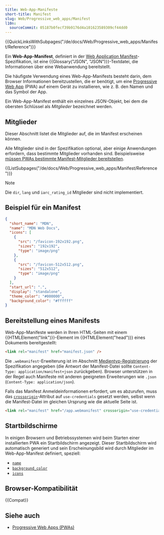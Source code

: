 ```yaml
---
title: Web-App-Manifeste
short-title: Manifest
slug: Web/Progressive_web_apps/Manifest
l10n:
  sourceCommit: 05187b0fecf39b9176d4a101623589309cf44dd0
---
```


{{QuickLinksWithSubpages("/de/docs/Web/Progressive_web_apps/Manifest/Reference")}}

Ein **Web-App-Manifest**, definiert in der [Web Application Manifest](https://w3c.github.io/manifest/)-Spezifikation, ist eine {{Glossary("JSON", "JSON")}}-Textdatei, die Informationen über eine Webanwendung bereitstellt.

Die häufigste Verwendung eines Web-App-Manifests besteht darin, dem Browser Informationen bereitzustellen, die er benötigt, um eine [Progressive Web App](/de/docs/Web/Progressive_web_apps) (PWA) auf einem Gerät zu installieren, wie z. B. den Namen und das Symbol der App.

Ein Web-App-Manifest enthält ein einzelnes JSON-Objekt, bei dem die obersten Schlüssel als _Mitglieder_ bezeichnet werden.

## Mitglieder

Dieser Abschnitt listet die Mitglieder auf, die im Manifest erscheinen können.

Alle Mitglieder sind in der Spezifikation optional, aber einige Anwendungen erfordern, dass bestimmte Mitglieder vorhanden sind. Beispielsweise [müssen PWAs bestimmte Manifest-Mitglieder bereitstellen](/de/docs/Web/Progressive_web_apps/Guides/Making_PWAs_installable#required_manifest_members).

{{ListSubpages("/de/docs/Web/Progressive_web_apps/Manifest/Reference")}}

> [!NOTE]
> Die `dir`, `lang` und `iarc_rating_id` Mitglieder sind nicht implementiert.

## Beispiel für ein Manifest

```json
{
  "short_name": "MDN",
  "name": "MDN Web Docs",
  "icons": [
    {
      "src": "/favicon-192x192.png",
      "sizes": "192x192",
      "type": "image/png"
    },
    {
      "src": "/favicon-512x512.png",
      "sizes": "512x512",
      "type": "image/png"
    }
  ],
  "start_url": ".",
  "display": "standalone",
  "theme_color": "#000000",
  "background_color": "#ffffff"
}
```

## Bereitstellung eines Manifests

Web-App-Manifeste werden in Ihren HTML-Seiten mit einem {{HTMLElement("link")}}-Element im {{HTMLElement("head")}} eines Dokuments bereitgestellt:

```html
<link rel="manifest" href="manifest.json" />
```

Die `.webmanifest`-Erweiterung ist im Abschnitt [Medientyp-Registrierung](https://w3c.github.io/manifest/#media-type-registration) der Spezifikation angegeben (die Antwort der Manifest-Datei sollte `Content-Type: application/manifest+json` zurückgeben). Browser unterstützen in der Regel auch Manifeste mit anderen geeigneten Erweiterungen wie `.json` (`Content-Type: application/json`).

Falls das Manifest Anmeldeinformationen erfordert, um es abzurufen, muss das [`crossorigin`](/de/docs/Web/HTML/Attributes/crossorigin)-Attribut auf `use-credentials` gesetzt werden, selbst wenn die Manifest-Datei im gleichen Ursprung wie die aktuelle Seite ist.

```html
<link rel="manifest" href="/app.webmanifest" crossorigin="use-credentials" />
```

## Startbildschirme

In einigen Browsern und Betriebssystemen wird beim Starten einer installierten PWA ein Startbildschirm angezeigt. Dieser Startbildschirm wird automatisch generiert und sein Erscheinungsbild wird durch Mitglieder im Web-App-Manifest definiert, speziell:

- [`name`](/de/docs/Web/Progressive_web_apps/Manifest/Reference/name)
- [`background_color`](/de/docs/Web/Progressive_web_apps/Manifest/Reference/background_color)
- [`icons`](/de/docs/Web/Progressive_web_apps/Manifest/Reference/icons)

## Browser-Kompatibilität

{{Compat}}

## Siehe auch

- [Progressive Web Apps (PWAs)](/de/docs/Web/Progressive_web_apps)
